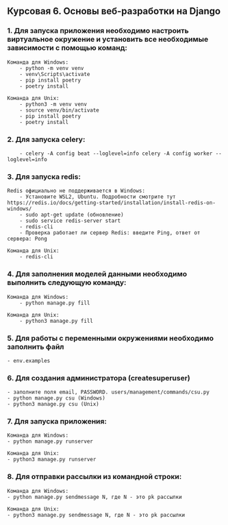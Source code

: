 ## Курсовая 6. Основы веб-разработки на Django

### 1. Для запуска приложения необходимо настроить виртуальное окружение и установить все необходимые зависимости с помощью команд:
    Команда для Windows:
        - python -m venv venv
        - venv\Scripts\activate
        - pip install poetry
        - poetry install

    Команда для Unix:
        - python3 -m venv venv
        - source venv/bin/activate 
        - pip install poetry
        - poetry install

### 2. Для запуска celery:
        - celery -A config beat --loglevel=info celery -A config worker --loglevel=info

### 3. Для запуска redis:
    Redis официально не поддерживается в Windows: 
        - Установите WSL2, Ubuntu. Подробности смотрите тут https://redis.io/docs/getting-started/installation/install-redis-on-windows/
        - sudo apt-get update (обновление)
        - sudo service redis-server start
        - redis-cli
        - Проверка работает ли сервер Redis: введите Ping, ответ от сервера: Pong

    Команда для Unix:
        - redis-cli

### 4. Для заполнения моделей данными необходимо выполнить следующую команду: 
    Команда для Windows:
        - python manage.py fill

    Команда для Unix:
        - python3 manage.py fill

### 5. Для работы с переменными окружениями необходимо заполнить файл
    - env.examples

### 6. Для создания администратора (createsuperuser)
    - заполните поля email, PASSWORD. users/management/commands/csu.py
    - python manage.py csu (Windows)
    - python3 manage.py csu (Unix)

### 7. Для запуска приложения: 
    Команда для Windows:
    - python manage.py runserver

    Команда для Unix:
    - python3 manage.py runserver

### 8. Для отправки рассылки из командной строки: 
    Команда для Windows:
    - python manage.py sendmessage N, где N - это pk рассылки

    Команда для Unix:    
    - python3 manage.py sendmessage N, где N - это pk рассылки